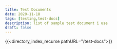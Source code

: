 ```yaml
---
title: Test Documents
date: 2020-11-18
tags: [testing,test-docs]
description: list of sample test document i use
draft: false
---
```


{{<directory_index_recurse pathURL="/test-docs">}}